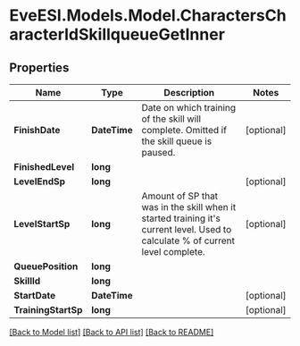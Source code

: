 # EveESI.Models.Model.CharactersCharacterIdSkillqueueGetInner

## Properties

Name | Type | Description | Notes
------------ | ------------- | ------------- | -------------
**FinishDate** | **DateTime** | Date on which training of the skill will complete. Omitted if the skill queue is paused. | [optional] 
**FinishedLevel** | **long** |  | 
**LevelEndSp** | **long** |  | [optional] 
**LevelStartSp** | **long** | Amount of SP that was in the skill when it started training it&#39;s current level. Used to calculate % of current level complete. | [optional] 
**QueuePosition** | **long** |  | 
**SkillId** | **long** |  | 
**StartDate** | **DateTime** |  | [optional] 
**TrainingStartSp** | **long** |  | [optional] 

[[Back to Model list]](../README.md#documentation-for-models) [[Back to API list]](../README.md#documentation-for-api-endpoints) [[Back to README]](../README.md)


